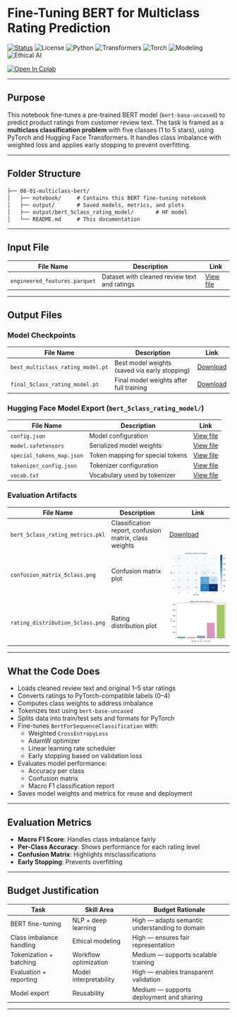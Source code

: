 #  Fine-Tuning BERT for Multiclass Rating Prediction

[![Status](https://img.shields.io/badge/status-active-brightgreen)](https://github.com/cwattsnogueira/rating-predictor-spam-detection-review-summarizer)
![License](https://img.shields.io/badge/license-MIT-blue)
![Python](https://img.shields.io/badge/python-3.10%2B-yellow)
![Transformers](https://img.shields.io/badge/transformers-BERT%20base-lightblue)
![Torch](https://img.shields.io/badge/torch-GPU%20%7C%20Fine--Tuning-red)
![Modeling](https://img.shields.io/badge/modeling-multiclass--classification-purple)
![Ethical AI](https://img.shields.io/badge/ethics-class--imbalance--aware-green)

<a href="https://colab.research.google.com/github/cwattsnogueira/rating-predictor-spam-detection-review-summarizer/blob/main/bert_5class_rating_model.ipynb" target="_parent">
  <img src="https://colab.research.google.com/assets/colab-badge.svg" alt="Open In Colab"/>
</a>

---

##  Purpose

This notebook fine-tunes a pre-trained BERT model (`bert-base-uncased`) to predict product ratings from customer review text. The task is framed as a **multiclass classification problem** with five classes (1 to 5 stars), using PyTorch and Hugging Face Transformers. It handles class imbalance with weighted loss and applies early stopping to prevent overfitting.

---

##  Folder Structure

```
├── 08-01-multiclass-bert/
│   ├── notebook/     # Contains this BERT fine-tuning notebook
│   ├── output/       # Saved models, metrics, and plots
│   ├── output/bert_5class_rating_model/       # HF model
│   └── README.md     # This documentation
```

---

##  Input File

| File Name                      | Description                                 | Link |
|-------------------------------|---------------------------------------------|------|
| `engineered_features.parquet` | Dataset with cleaned review text and ratings | [View file](../../05-feature-engineering/output/engineered_features.parquet) |

---

##  Output Files

###  Model Checkpoints

| File Name                          | Description                                 | Link |
|-----------------------------------|---------------------------------------------|------|
| `best_multiclass_rating_model.pt` | Best model weights (saved via early stopping) | [Download](./output/best_multiclass_rating_model.pt) |
| `final_5class_rating_model.pt`    | Final model weights after full training     | [Download](./output/final_5class_rating_model.pt) |

###  Hugging Face Model Export (`bert_5class_rating_model/`)

| File Name                  | Description                                 | Link |
|---------------------------|---------------------------------------------|------|
| `config.json`             | Model configuration                         | [View file](./output/bert_5class_rating_model/config.json) |
| `model.safetensors`       | Serialized model weights                    | [View file](./output/bert_5class_rating_model/model.safetensors) |
| `special_tokens_map.json` | Token mapping for special tokens            | [View file](./output/bert_5class_rating_model/special_tokens_map.json) |
| `tokenizer_config.json`   | Tokenizer configuration                     | [View file](./output/bert_5class_rating_model/tokenizer_config.json) |
| `vocab.txt`               | Vocabulary used by tokenizer                | [View file](./output/bert_5class_rating_model/vocab.txt) |

###  Evaluation Artifacts

| File Name                          | Description                                 | Link |
|-----------------------------------|---------------------------------------------|------|
| `bert_5class_rating_metrics.pkl`  | Classification report, confusion matrix, class weights | [Download](./output/bert_5class_rating_metrics.pkl) |
| `confusion_matrix_5class.png`     | Confusion matrix plot                       | ![Confusion Matrix](./output/confusion_matrix_5class.png) |
| `rating_distribution_5class.png`  | Rating distribution plot                    | ![Rating Distribution](./output/rating_distribution_5class.png) |

---

##  What the Code Does

- Loads cleaned review text and original 1–5 star ratings
- Converts ratings to PyTorch-compatible labels (0–4)
- Computes class weights to address imbalance
- Tokenizes text using `bert-base-uncased`
- Splits data into train/test sets and formats for PyTorch
- Fine-tunes `BertForSequenceClassification` with:
  - Weighted `CrossEntropyLoss`
  - AdamW optimizer
  - Linear learning rate scheduler
  - Early stopping based on validation loss
- Evaluates model performance:
  - Accuracy per class
  - Confusion matrix
  - Macro F1 classification report
- Saves model weights and metrics for reuse and deployment

---

##  Evaluation Metrics

- **Macro F1 Score**: Handles class imbalance fairly
- **Per-Class Accuracy**: Shows performance for each rating level
- **Confusion Matrix**: Highlights misclassifications
- **Early Stopping**: Prevents overfitting

---

##  Budget Justification

| Task                              | Skill Area               | Budget Rationale |
|-----------------------------------|--------------------------|------------------|
| BERT fine-tuning                  | NLP + deep learning      | High — adapts semantic understanding to domain |
| Class imbalance handling          | Ethical modeling         | High — ensures fair representation |
| Tokenization + batching           | Workflow optimization    | Medium — supports scalable training |
| Evaluation + reporting            | Model interpretability   | High — enables transparent validation |
| Model export                      | Reusability              | Medium — supports deployment and sharing |

---


